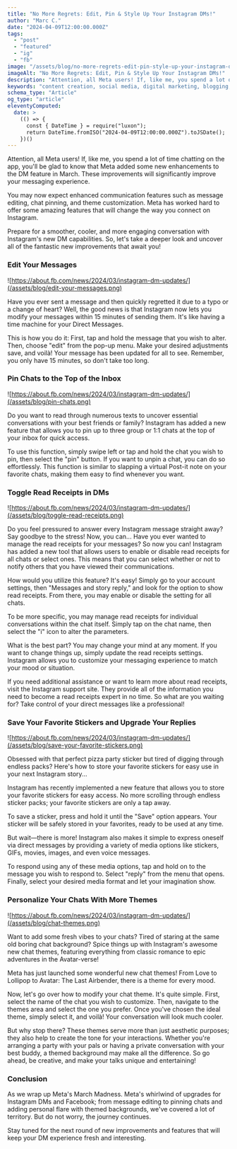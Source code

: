 ```yaml
---
title: "No More Regrets: Edit, Pin & Style Up Your Instagram DMs!"
author: "Marc C."
date: "2024-04-09T12:00:00.000Z"
tags:
  - "post"
  - "featured"
  - "ig"
  - "fb"
image: "/assets/blog/no-more-regrets-edit-pin-style-up-your-instagram-dms-.png"
imageAlt: "No More Regrets: Edit, Pin & Style Up Your Instagram DMs!"
description: "Attention, all Meta users! If, like me, you spend a lot of time chatting on the app, you'll be glad to know that Meta added some new enhancements to the..."
keywords: "content creation, social media, digital marketing, blogging, SEO, content strategy, social media marketing, online marketing"
schema_type: "Article"
og_type: "article"
eleventyComputed:
  date: >
    (() => {
      const { DateTime } = require("luxon");
      return DateTime.fromISO("2024-04-09T12:00:00.000Z").toJSDate();
    })()
---
```

Attention, all Meta users! If, like me, you spend a lot of time chatting on the app, you'll be glad to know that Meta added some new enhancements to the DM feature in March. These improvements will significantly improve your messaging experience. 





You may now expect enhanced communication features such as message editing, chat pinning, and theme customization. Meta has worked hard to offer some amazing features that will change the way you connect on Instagram. 





Prepare for a smoother, cooler, and more engaging conversation with Instagram's new DM capabilities. So, let's take a deeper look and uncover all of the fantastic new improvements that await you!

















   

### Edit Your Messages

![https://about.fb.com/news/2024/03/instagram-dm-updates/](/assets/blog/edit-your-messages.png)

Have you ever sent a message and then quickly regretted it due to a typo or a change of heart? Well, the good news is that Instagram now lets you modify your messages within 15 minutes of sending them. It's like having a time machine for your Direct Messages.



This is how you do it: First, tap and hold the message that you wish to alter. Then, choose "edit" from the pop-up menu. Make your desired adjustments save, and voilà! Your message has been updated for all to see. Remember, you only have 15 minutes, so don't take too long.













### Pin Chats to the Top of the Inbox

![https://about.fb.com/news/2024/03/instagram-dm-updates/](/assets/blog/pin-chats.png)

Do you want to read through numerous texts to uncover essential conversations with your best friends or family? Instagram has added a new feature that allows you to pin up to three group or 1:1 chats at the top of your inbox for quick access.





To use this function, simply swipe left or tap and hold the chat you wish to pin, then select the "pin" button. If you want to unpin a chat, you can do so effortlessly. This function is similar to slapping a virtual Post-it note on your favorite chats, making them easy to find whenever you want. 













### Toggle Read Receipts in DMs

![https://about.fb.com/news/2024/03/instagram-dm-updates/](/assets/blog/toggle-read-receipts.png)

Do you feel pressured to answer every Instagram message straight away? Say goodbye to the stress! Now, you can... Have you ever wanted to manage the read receipts for your messages? So now you can! Instagram has added a new tool that allows users to enable or disable read receipts for all chats or select ones. This means that you can select whether or not to notify others that you have viewed their communications.



How would you utilize this feature? It's easy! Simply go to your account settings, then "Messages and story reply," and look for the option to show read receipts. From there, you may enable or disable the setting for all chats.



To be more specific, you may manage read receipts for individual conversations within the chat itself. Simply tap on the chat name, then select the "i" icon to alter the parameters.



What is the best part? You may change your mind at any moment. If you want to change things up, simply update the read receipts settings. Instagram allows you to customize your messaging experience to match your mood or situation.



If you need additional assistance or want to learn more about read receipts, visit the Instagram support site. They provide all of the information you need to become a read receipts expert in no time. So what are you waiting for? Take control of your direct messages like a professional!







### Save Your Favorite Stickers and Upgrade Your Replies

![https://about.fb.com/news/2024/03/instagram-dm-updates/](/assets/blog/save-your-favorite-stickers.png)

Obsessed with that perfect pizza party sticker but tired of digging through endless packs? Here's how to store your favorite stickers for easy use in your next Instagram story...





Instagram has recently implemented a new feature that allows you to store your favorite stickers for easy access. No more scrolling through endless sticker packs; your favorite stickers are only a tap away.





To save a sticker, press and hold it until the "Save" option appears. Your sticker will be safely stored in your favorites, ready to be used at any time.





But wait—there is more! Instagram also makes it simple to express oneself via direct messages by providing a variety of media options like stickers, GIFs, movies, images, and even voice messages.





To respond using any of these media options, tap and hold on to the message you wish to respond to. Select "reply" from the menu that opens. Finally, select your desired media format and let your imagination show.

























### Personalize Your Chats With More Themes



![https://about.fb.com/news/2024/03/instagram-dm-updates/](/assets/blog/chat-themes.png)

Want to add some fresh vibes to your chats? Tired of staring at the same old boring chat background? Spice things up with Instagram's awesome new chat themes, featuring everything from classic romance to epic adventures in the Avatar-verse!





Meta has just launched some wonderful new chat themes! From Love to Lollipop to Avatar: The Last Airbender, there is a theme for every mood.





Now, let's go over how to modify your chat theme. It's quite simple. First, select the name of the chat you wish to customize. Then, navigate to the themes area and select the one you prefer. Once you've chosen the ideal theme, simply select it, and voilà! Your conversation will look much cooler.





But why stop there? These themes serve more than just aesthetic purposes; they also help to create the tone for your interactions. Whether you're arranging a party with your pals or having a private conversation with your best buddy, a themed background may make all the difference. So go ahead, be creative, and make your talks unique and entertaining!















   

### Conclusion

As we wrap up Meta's March Madness. Meta's whirlwind of upgrades for Instagram DMs and Facebook; from message editing to pinning chats and adding personal flare with themed backgrounds, we've covered a lot of territory. But do not worry, the journey continues.





Stay tuned for the next round of new improvements and features that will keep your DM experience fresh and interesting.
